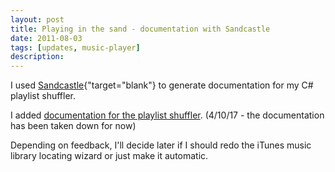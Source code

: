 ```yaml
---
layout: post
title: Playing in the sand - documentation with Sandcastle
date: 2011-08-03
tags: [updates, music-player]
description: 
---
```


I used [Sandcastle](http://sandcastle.codeplex.com){"target="blank"} to generate documentation for my C# playlist shuffler.

I added [documentation for the playlist shuffler](/404.html). (4/10/17 - the documentation has been taken down for now)

Depending on feedback, I'll decide later if I should redo the iTunes music library locating wizard or just make it automatic.